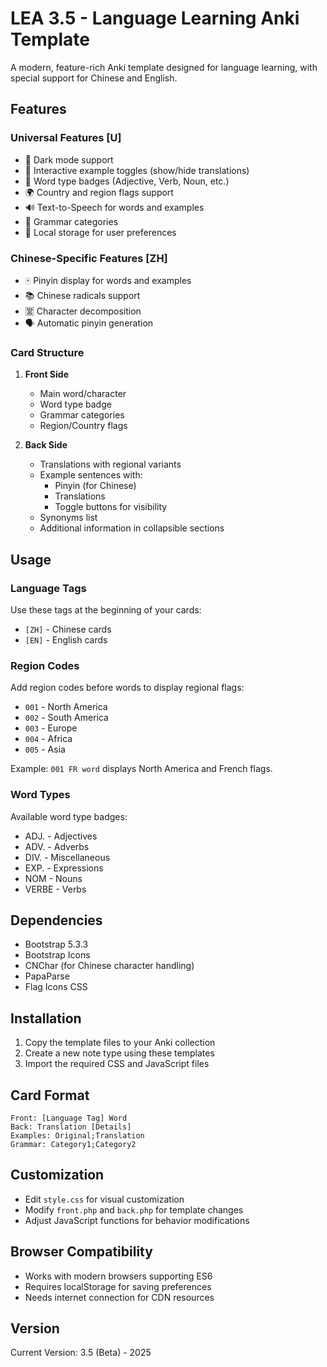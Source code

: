 # LEA 3.5 - Language Learning Anki Template

A modern, feature-rich Anki template designed for language learning, with special support for Chinese and English.

## Features

### Universal Features [U]
- 🌙 Dark mode support
- 🔄 Interactive example toggles (show/hide translations)
- 🎯 Word type badges (Adjective, Verb, Noun, etc.)
- 🌍 Country and region flags support
- 🔊 Text-to-Speech for words and examples
- 📝 Grammar categories
- 💾 Local storage for user preferences

### Chinese-Specific Features [ZH]
- 🀄 Pinyin display for words and examples
- 📚 Chinese radicals support
- 🈺 Character decomposition
- 🗣️ Automatic pinyin generation

### Card Structure
1. **Front Side**
   - Main word/character
   - Word type badge
   - Grammar categories
   - Region/Country flags

2. **Back Side**
   - Translations with regional variants
   - Example sentences with:
     - Pinyin (for Chinese)
     - Translations
     - Toggle buttons for visibility
   - Synonyms list
   - Additional information in collapsible sections

## Usage

### Language Tags
Use these tags at the beginning of your cards:
- `[ZH]` - Chinese cards
- `[EN]` - English cards

### Region Codes
Add region codes before words to display regional flags:
- `001` - North America
- `002` - South America
- `003` - Europe
- `004` - Africa
- `005` - Asia

Example: `001 FR word` displays North America and French flags.

### Word Types
Available word type badges:
- ADJ. - Adjectives
- ADV. - Adverbs
- DIV. - Miscellaneous
- EXP. - Expressions
- NOM - Nouns
- VERBE - Verbs

## Dependencies
- Bootstrap 5.3.3
- Bootstrap Icons
- CNChar (for Chinese character handling)
- PapaParse
- Flag Icons CSS

## Installation
1. Copy the template files to your Anki collection
2. Create a new note type using these templates
3. Import the required CSS and JavaScript files

## Card Format
```
Front: [Language Tag] Word
Back: Translation [Details]
Examples: Original;Translation
Grammar: Category1;Category2
```

## Customization
- Edit `style.css` for visual customization
- Modify `front.php` and `back.php` for template changes
- Adjust JavaScript functions for behavior modifications

## Browser Compatibility
- Works with modern browsers supporting ES6
- Requires localStorage for saving preferences
- Needs internet connection for CDN resources

## Version
Current Version: 3.5 (Beta) - 2025
